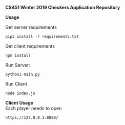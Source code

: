 **CS451 Winter 2019 Checkers Application Repository**

**Usage**  
  
Get server requirements  
```
pip3 install -r requirements.txt
```

Get client requirements  
```
npm install
```
  
Run Server:  
```
python3 main.py
```

Run Client 
```
node index.js
```
  
**Client Usage**  
Each player needs to open  
```  
https://127.0.0.1:8080/
```

